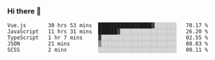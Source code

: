 ### Hi there 👋

<!--
**xin-code/Xin-code** is a ✨ _special_ ✨ repository because its `README.md` (this file) appears on your GitHub profile.

Here are some ideas to get you started:
<!--START_SECTION:waka-->
```text
Vue.js       30 hrs 53 mins  █████████████████▓░░░░░░░   70.17 % 
JavaScript   11 hrs 31 mins  ██████▓░░░░░░░░░░░░░░░░░░   26.20 % 
TypeScript   1 hr 7 mins     ▓░░░░░░░░░░░░░░░░░░░░░░░░   02.55 % 
JSON         21 mins         ▒░░░░░░░░░░░░░░░░░░░░░░░░   00.83 % 
SCSS         2 mins          ░░░░░░░░░░░░░░░░░░░░░░░░░   00.11 % 
```
<!--END_SECTION:waka-->
